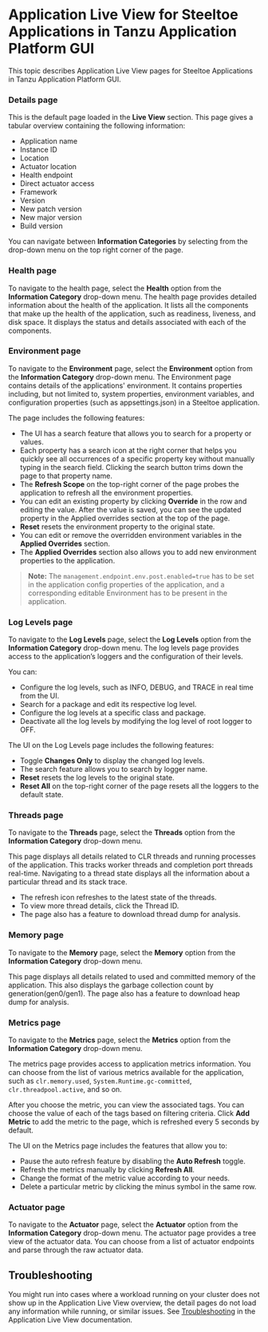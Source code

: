 # Application Live View for Steeltoe Applications in Tanzu Application Platform GUI

This topic describes Application Live View pages for Steeltoe Applications in Tanzu Application Platform GUI.


### <a id="details-page"></a> Details page

This is the default page loaded in the **Live View** section.
This page gives a tabular overview containing the following information:

- Application name
- Instance ID
- Location
- Actuator location
- Health endpoint
- Direct actuator access
- Framework
- Version
- New patch version
- New major version
- Build version

You can navigate between **Information Categories** by selecting from the drop-down menu on the
top right corner of the page.


### <a id="health-page"></a> Health page

To navigate to the health page, select the **Health** option from the
**Information Category** drop-down menu.
The health page provides detailed information about the health of the application.
It lists all the components that make up the health of the application, such as readiness, liveness, and disk space.
It displays the status and details associated with each of the components.


### <a id="environment-page"></a> Environment page

To navigate to the **Environment** page, select the **Environment** option from the
**Information Category** drop-down menu.
The Environment page contains details of the applications' environment.
It contains properties including, but not limited to, system properties, environment variables, and configuration properties (such as appsettings.json) in a Steeltoe application.

The page includes the following features:

- The UI has a search feature that allows you to search for a property or values.
- Each property has a search icon at the right corner that helps you quickly see all occurrences of a specific property key without manually typing in the search field. Clicking the search button trims down the page to that property name.
- The **Refresh Scope** on the top-right corner of the page probes the application to refresh all the environment properties.
- You can edit an existing property by clicking **Override** in the row and editing the value. After the value is saved, you can see the updated property in the Applied overrides section at the top of the page.
- **Reset** resets the environment property to the original state.
- You can edit or remove the overridden environment variables in the **Applied Overrides** section.
- The **Applied Overrides** section also allows you to add new environment properties to the application.

> **Note:** The `management.endpoint.env.post.enabled=true` has to be set in the application config
> properties of the application, and a corresponding editable Environment has to be present in the application.


### <a id="log-levels-page"></a> Log Levels page

To navigate to the **Log Levels** page, select the **Log Levels** option from the
**Information Category** drop-down menu.
The log levels page provides access to the application’s loggers and the configuration of their levels.

You can:

- Configure the log levels, such as INFO, DEBUG, and TRACE in real time from the UI.
- Search for a package and edit its respective log level.
- Configure the log levels at a specific class and package.
- Deactivate all the log levels by modifying the log level of root logger to OFF.

The UI on the Log Levels page includes the following features: 

- Toggle **Changes Only** to display the changed log levels.
- The search feature allows you to search by logger name.
- **Reset** resets the log levels to the original state.
- **Reset All** on the top-right corner of the page resets all the loggers to the default state.


### <a id="threads-page"></a> Threads page

To navigate to the **Threads** page, select the **Threads** option from the
**Information Category** drop-down menu.

This page displays all details related to CLR threads and running processes of the application.
This tracks worker threads and completion port threads real-time.
Navigating to a thread state displays all the information about a particular thread and its stack trace.

- The refresh icon refreshes to the latest state of the threads.
- To view more thread details, click the Thread ID.
- The page also has a feature to download thread dump for analysis.


### <a id="memory-page"></a> Memory page

To navigate to the **Memory** page, select the **Memory** option from the
**Information Category** drop-down menu.

This page displays all details related to used and committed memory of the application. This also displays the garbage collection count by generation(gen0/gen1).
The page also has a feature to download heap dump for analysis.


### <a id="metrics-page"></a> Metrics page

To navigate to the **Metrics** page, select the **Metrics** option from the
**Information Category** drop-down menu.


The metrics page provides access to application metrics information.
You can choose from the list of various metrics available for the application, such as
`clr.memory.used`, `System.Runtime.gc-committed`, `clr.threadpool.active`, and so on.

After you choose the metric, you can view the associated tags.
You can choose the value of each of the tags based on filtering criteria.
Click **Add Metric** to add the metric to the page, which is refreshed every 5 seconds by default.

The UI on the Metrics page includes the features that allow you to:

- Pause the auto refresh feature by disabling the **Auto Refresh** toggle.
- Refresh the metrics manually by clicking **Refresh All**.
- Change the format of the metric value according to your needs.
- Delete a particular metric by clicking the minus symbol in the same row.


### <a id="actuator-page"></a> Actuator page

To navigate to the **Actuator** page, select the **Actuator** option from the
**Information Category** drop-down menu.
The actuator page provides a tree view of the actuator data.
You can choose from a list of actuator endpoints and parse through the raw actuator data.


## <a id="troubleshooting"></a> Troubleshooting

You might run into cases where a workload running on your cluster does not show up in the
Application Live View overview, the detail pages do not load any information while running, or similar issues. See [Troubleshooting](../../app-live-view/troubleshooting.md) in the Application Live View documentation.
